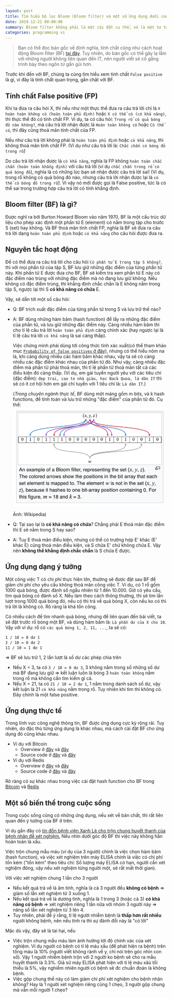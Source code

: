 ```yaml
---
layout: post
title: Tìm hiểu bộ lọc Bloom (Bloom filter) và một số ứng dụng dưới con mắt đời thường
date: 2019-12-21 00:00:00
summary: Bloom filter không phải là một cài đặt cụ thể, nó là một tư tưởng thoả mãn tính chất False positive.
categories: programming vi
---  
```


> Bạn có thể đọc bản gốc về định nghĩa, tính chất cũng như cách hoạt động Bloom filter (BF) [tại đây](https://en.wikipedia.org/wiki/Bloom_filter). Tuy nhiên, do bản gốc có thể gây lạ lẫm với những người không liên quan đến IT, nên người viết sẽ cố gắng trình bày theo ngôn từ gần gũi hơn. 

Trước khi đến với BF, chúng ta cùng tìm hiểu xem tính chất `False positive` là gì, vì đây là tính chất quan trọng, gắn chặt với BF.

## Tính chất False positive (FP)
Khi ta đưa ra câu hỏi X, thì nếu như một thực thể đưa ra câu trả lời chỉ là `X hoàn toàn không có (hoàn toàn phủ định)` hoặc `X có thể có (có khả năng)`, thì thực thể đó có tính chất FP.
Ví dụ, ta có câu hỏi: `Trong rổ có quả bóng đỏ nào không?`, mà câu trả lời nhận được là `Hoàn toàn không có` hoặc `Có thể có`, thì đây cũng thoả mãn tính chất của FP.

Nếu như câu trả lời không phải là `hoàn toàn phủ định` hoặc `có khả năng`, thì không thoả mãn tính chất FP. (Ví dụ như câu trả lời là: `Chắc chắn có bóng đỏ trong rổ`)

Do câu trả lời nhận được là `có khả năng`, nghĩa là FP không `hoàn toàn chắc chắn (hoàn toàn khẳng định)` với câu trả lời (ví dụ `chắc chắn trong rổ có quả bóng đỏ`), nghĩa là có những lúc bạn sẽ nhận được câu trả lời sai! (Ví dụ, trong rổ không có quả bóng đỏ nào, nhưng câu trả lời nhận được lại là `có thể có bóng đỏ trong rổ`). Vì vậy nó mới được gọi là False positive, tức là có thể sai trong trường hợp câu trả lời có tính khẳng định.

## Bloom filter (BF) là gì?
Được nghĩ ra bởi Burton Howard Bloom vào năm 1970, BF là một cấu trúc dữ liệu cho phép xác định một phần tử E (element) có nằm trong tập cho trước S (set) hay không. Và BF thoả mãn tính chất FP, nghĩa là BF sẽ đưa ra câu trả lời dạng `hoàn toàn phủ định` hoặc `có khả năng` cho câu hỏi được đưa ra.

## Nguyên tắc hoạt động
Để có thể đưa ra câu trả lời cho câu hỏi `Có phần tử E trong tập S không?`, thì với mọi phần tử của tập S, BF lưu giữ những đặc điểm của từng phần tử này.
Khi phần tử E được đưa cho BF, BF sẽ kiểm tra xem phần tử E này có đặc điểm nào trùng với những đặc điểm mà nó đang lưu giữ không. Nếu không có đặc điểm trùng, thì khẳng định chắc chắn là E không nằm trong tập S, ngược lại thì S **có khả năng có chứa** E.

Vậy, sẽ dẫn tới một số câu hỏi: 
- Q: BF trích xuất đặc điểm của từng phần tử trong S và lưu trữ thế nào?
- A: BF dùng những hàm băm (hash function) để lấy ra những đặc điểm của phần tử, và lưu giữ những đặc điểm này. Càng nhiều hàm băm thì cho tỉ lệ câu trả lời `hoàn toàn phủ định` càng chính xác (hay ngược lại là tỉ lệ câu trả lời `có khả năng` là sai càng thấp).

    Việc chứng minh phải dùng tới công thức tính xác xuất(có thể tham khảo mục [`Probability of false positives` ở đây](https://en.wikipedia.org/wiki/Bloom_filter)), nhưng có thể hiểu nôm na là, khi càng dùng nhiều các hàm băm khác nhau, vậy ta sẽ có càng nhiều các đặc điểm khác nhau của phần tử đó. Như vậy, càng nhiều đặc điểm mà phần tử phải thoả mãn, thì tỉ lệ phần tử thoả mãn tất cả các điều kiện đó càng thấp.
    (Ví dụ, em gái tuyển người yêu với các tiêu chí (đặc điểm): `đẹp trai, cao to nhà giàu, học Back Quoa, là dân IT` thì sẽ có ít cơ hội hơn em gái chỉ tuyển với 1 tiêu chí là: `Là dân IT`.) 

    (*Trong chuyên ngành thực tế*, BF dùng một mảng gồm m bits, và k hash functions, để tính toán và lưu trữ những "đặc điểm" của phần tử đó. Cụ thể:
     ![Bloom filter works](/images/assets/Bloom-Filter-works.png) 
     
     Ảnh: Wikipedia)
- Q: Tại sao lại là **có khả năng có chứa**? Chẳng phải E thoả mãn đặc điểm thì E sẽ nằm trong S hay sao?
- A: Tuy E thoả mãn điều kiện, nhưng có thể có trường hợp E' khác (E' khác E) cũng thoả mãn điều kiện, và S chứa E' chứ không chứa E. Vậy nên **không thể khẳng định chắc chắn** là S chứa E được.

## Ứng dụng dạng ý tưởng
Một công việc T có chi phí thực hiện lớn, thường sẽ được đặt sau BF để giảm chi phí cho yêu cầu không thoả mãn công việc T. Ví dụ, có 1 rổ gồm 1000 quả bóng, được đánh số ngẫu nhiên từ 1 đến 10.000. Giờ có yêu cầu, tìm quả bóng có đánh số X.
Nếu làm theo cách thông thường, thì sẽ tìm lần lượt trong 1000 quả bóng đó, nếu có thì trả về quả bóng X, còn nếu ko có thì trả lời là không có. Rõ ràng là khá tốn công.

Có nhiều cách để tìm nhanh quả bóng, nhưng để liên quan đến bài viết, ta sẽ đặt trước rổ bóng một BF, và dùng hàm băm là: `Là phần dư của X cho 10`. Vậy với ví dụ: rổ có `các quả bóng 1, 2, 11, ...`, ta sẽ có:
```
1 / 10 = 0 dư 1
2 / 10 = 0 dư 2
11 / 10 = 1 dư 1
```
=> BF sẽ lưu trữ 1, 2 lần lượt là số dư các phép chia trên

- Nếu X = 3, ta có `3 / 10 = 0 dư 3`, 3 không nằm trong số những số dư mà BF đang lưu giữ => kết luận luôn là bóng 3 `hoàn toàn không` nằm trong rổ mà không cần tìm kiếm gì cả.
- Nếu X = 21, ta có `21 / 10 = 2 dư 1`, 1 nằm trong danh sách số dư, vậy kết luận là 21 `có khả năng` nằm trong rổ. Tuy nhiên khi tìm thì không có. Đây chính là một false positive.
 
## Ứng dụng thực tế
Trong lĩnh vực công nghệ thông tin, BF được ứng dụng cực kỳ rộng rãi. Tuy nhiên, do đặc thù từng ứng dụng là khác nhau, mà cách cài đặt BF cho ứng dụng đó cũng khác nhau.

- Ví dụ với Bitcoin
  -  Overview ở [đây](https://bitcoin.org/en/glossary/bloom-filter) và [đây](https://bitcoin.org/en/operating-modes-guide#bloom-filters)
  -  Source code ở [đây](https://github.com/bitcoin/bitcoin/blob/8f9df2ed88c4b80691144a810e62e86fec694384/src/bloom.h) và [đây](https://github.com/bitcoin/bitcoin/blob/8f9df2ed88c4b80691144a810e62e86fec694384/src/bloom.cpp)
- Ví dụ với Redis
  - Overview ở [đây](https://oss.redislabs.com/redisbloom/#bfexists) và [đây](https://redislabs.com/redis-best-practices/bloom-filter-pattern/)
  -  Source code ở [đây](https://github.com/RedisBloom/RedisBloom/blob/fa54d05800acc25c1039ba671cac54906e190a74/contrib/bloom.h) và [đây](https://github.com/RedisBloom/RedisBloom/blob/e4c3f5d3f26689a61685af983a9535a9c64e8f75/contrib/bloom.c)

 Rõ ràng có sự khác nhau trong việc cài đặt hash function cho BF trong [Bitcoin](https://github.com/bitcoin/bitcoin/blob/8f9df2ed88c4b80691144a810e62e86fec694384/src/hash.cpp#L15:14) và [Redis](https://github.com/RedisBloom/RedisBloom/blob/e4c3f5d3f26689a61685af983a9535a9c64e8f75/contrib/MurmurHash2.c#L21:10)

## Một số biến thể trong cuộc sống
Trong cuộc sống cũng có những ứng dụng, nếu xét về bản chất, thì rất liên quan đến ý tưởng của BF ở trên.

Ví dụ gần đây có [tin đồn bệnh viện Xanh Lè cho trộn chung huyết thanh của bệnh nhân để xét nghiệm.](https://baosuckhoecongdong.vn/giam-doc-bv-xanh-pon-khong-co-chuyen-tron-nhieu-mau-mau-benh-nhan-truoc-khi-xet-nghiem-144856.html) Nếu nhìn dưới góc độ BF thì việc này không hẳn hoàn toàn là xấu.

Việc trộn chung mẫu máu (ví dụ của 3 người) chính là việc chọn hàm băm (hash function), và việc xét nghiệm trên máy ELISA chính là việc có chi phí tốn kém ("tốn kém" theo tiêu chí: Số lượng máy ELISA có hạn, người cần xét nghiệm đông, vậy nếu xét nghiệm từng người một, sẽ rất mất thời gian).

Với việc xét nghiệm chung 1 lần cho 3 người
- Nếu kết quả trả về là âm tính, nghĩa là cả 3 người đều **không có bệnh** => giảm số lần xét nghiệm từ 3 xuống 1.
- Nếu kết quả trả về là dương tính, nghĩa là 1 trong 3 (hoặc cả 3) **có khả năng có bệnh** => xét nghiệm riêng 1 lần nữa với nhóm 3 người này => nâng số lần xét nghiệm từ 3 lên 4.
- Tuy nhiên, phải để ý rằng, tỉ lệ người nhiễm bệnh là **thấp hơn rất nhiều** người không bệnh, nên nếu tính ra thì sự đánh đổi này là "có lời"

Mặc dù vậy, đây sẽ là tai hại, nếu
- Việc trộn chung mẫu máu làm ảnh hưởng tới độ chính xác của xét nghiệm. 
    Ví dụ người có bệnh có tỉ lệ máu xấu (để phát hiện ra bệnh) trên tổng máu là 10% (người viết không rành về y, chỉ nói trên góc nhìn con số). Vậy 1 người nhiễm bệnh trộn với 2 người ko bệnh sẽ cho ra mẫu huyết thanh là 3.3%. Giả sử máy ELISA phát hiện với tỉ lệ máu xâú tối thiểu là 5%, vậy nghiễm nhiên người có bệnh sẽ đc chuẩn đoán là không bệnh.
- Việc gộp chung thế này có làm giảm chi phí xét nghiệm cho bệnh nhân không? Hay là 1 người xét nghiệm riêng cũng 1 chẹo, 3 người gộp chung mà vẫn mỗi người 1 chẹo?